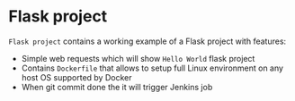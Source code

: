 # Flask project

`Flask project` contains a working example of a Flask project with features:

- Simple web requests which will show `Hello World` flask project 
- Contains `Dockerfile` that allows to setup full Linux environment on any host OS supported by Docker
- When git commit done the it will trigger Jenkins job
